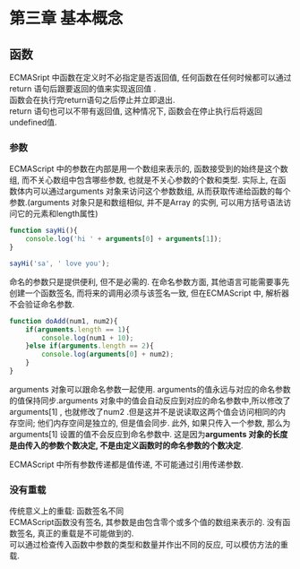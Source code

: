 # 第三章 基本概念
## 函数  
ECMASript 中函数在定义时不必指定是否返回值, 任何函数在任何时候都可以通过return 语句后跟要返回的值来实现返回值 .  
函数会在执行完return语句之后停止并立即退出.  
return 语句也可以不带有返回值, 这种情况下, 函数会在停止执行后将返回undefined值.  

### 参数  
ECMAScript 中的参数在内部是用一个数组来表示的, 函数接受到的始终是这个数组, 而不关心数组中包含哪些参数, 也就是不关心参数的个数和类型. 实际上, 在函数体内可以通过arguments 对象来访问这个参数数组, 从而获取传递给函数的每个参数.(arguments 对象只是和数组相似, 并不是Array 的实例, 可以用方括号语法访问它的元素和length属性)  

```JavaScript
function sayHi(){
    console.log('hi ' + arguments[0] + arguments[1]);
}

sayHi('sa', ' love you');
```
命名的参数只是提供便利, 但不是必需的. 在命名参数方面, 其他语言可能需要事先创建一个函数签名, 而将来的调用必须与该签名一致, 但在ECMAScript 中, 解析器不会验证命名参数.  
```JavaScript
function doAdd(num1, num2){
    if(arguments.length == 1){
        console.log(num1 + 10);
    }else if(arguments.length == 2){
        console.log(arguments[0] + num2);
    }
}
```
arguments 对象可以跟命名参数一起使用. arguments的值永远与对应的命名参数的值保持同步.arguments 对象中的值会自动反应到对应的命名参数中,所以修改了arguments[1] , 也就修改了num2 .但是这并不是说读取这两个值会访问相同的内存空间; 他们内存空间是独立的, 但是值会同步. 此外, 如果只传入一个参数, 那么为arguments[1] 设置的值不会反应到命名参数中. 这是因为**arguments 对象的长度是由传入的参数个数决定, 不是由定义函数时的命名参数的个数决定**.  

ECMAScript 中所有参数传递都是值传递, 不可能通过引用传递参数.  

### 没有重载  
传统意义上的重载: 函数签名不同  
ECMAScript函数没有签名, 其参数是由包含零个或多个值的数组来表示的. 没有函数签名, 真正的重载是不可能做到的.  
可以通过检查传入函数中参数的类型和数量并作出不同的反应, 可以模仿方法的重载.  



  


